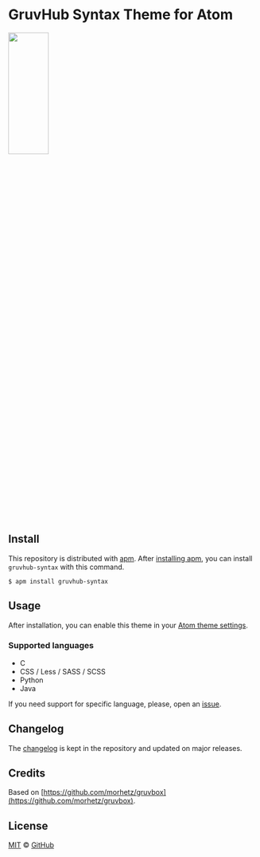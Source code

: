 # GruvHub Syntax Theme for Atom 

<a href="https://atom.io/packages/gruvhub-syntax"><img src="http://i.imgur.com/WOcQMGg.png" align="center" height="25%" width="40%" ></a>

## Install

This repository is distributed with [apm][apm]. After [installing apm][install-apm], you can install `gruvhub-syntax` with this command.

```
$ apm install gruvhub-syntax
```

## Usage

After installation, you can enable this theme in your [Atom theme settings](http://flight-manual.atom.io/using-atom/sections/atom-packages/#_atom_themes).

### Supported languages

- C
- CSS / Less / SASS / SCSS
- Python
- Java

If you need support for specific language, please, open an [issue](https://github.com/Perelan/Gruvhub/issues).

## Changelog

The [changelog](https://github.com/Perelan/Gruvhub/blob/master/CHANGELOG.md) is kept in the repository and updated on major releases.

## Credits
Based on [https://github.com/morhetz/gruvbox](https://github.com/morhetz/gruvbox).

## License

[MIT](./LICENSE) &copy; [GitHub](https://github.com/)

[docs]: http://primercss.io/
[npm]: https://www.npmjs.com/
[install-npm]: https://docs.npmjs.com/getting-started/installing-node
[install-apm]: https://github.com/atom/apm#installing
[sass]: http://sass-lang.com/
[apm]: https://atom.io/themes
